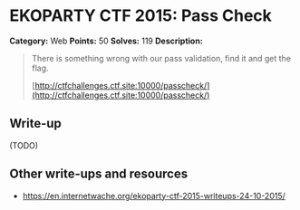 # EKOPARTY CTF 2015: Pass Check

**Category:** Web
**Points:** 50
**Solves:** 119
**Description:**

> There is something wrong with our pass validation, find it and get the flag.
>
> [http://ctfchallenges.ctf.site:10000/passcheck/](http://ctfchallenges.ctf.site:10000/passcheck/)


## Write-up

(TODO)

## Other write-ups and resources

* <https://en.internetwache.org/ekoparty-ctf-2015-writeups-24-10-2015/>
